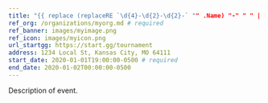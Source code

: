 ```yaml
---
title: "{{ replace (replaceRE `\d{4}-\d{2}-\d{2}-` "" .Name) "-" " " | title }}"
ref_org: /organizations/myorg.md # required
ref_banner: images/myimage.png
ref_icon: images/myicon.png
url_startgg: https://start.gg/tournament
address: 1234 Local St, Kansas City, MO 64111
start_date: 2020-01-01T19:00:00-0500 # required
end_date: 2020-01-02T00:00:00-0500
---
```


Description of event.